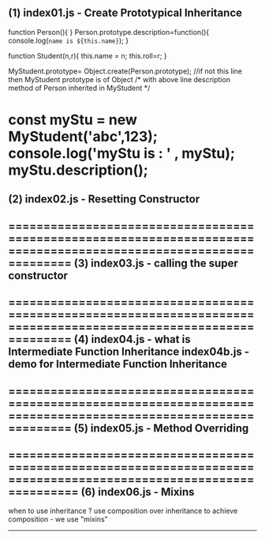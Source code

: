 (1) index01.js - Create Prototypical Inheritance
------------------------------------------------
function Person(){
}
Person.prototype.description=function(){
    console.log(`name is ${this.name}`);
}

function Student(n,r){
    this.name = n;
    this.roll=r;
}

MyStudent.prototype= Object.create(Person.prototype); //if not this line then MyStudent prototype is of Object
/* with above line description method of Person inherited in MyStudent */

const myStu = new MyStudent('abc',123);
console.log('myStu is : ' , myStu);
myStu.description();
==================================================================================================================
(2) index02.js - Resetting Constructor
-------------------------

==================================================================================================================
(3) index03.js - calling the super constructor
-----------------------------------------------


==================================================================================================================
(4) index04.js - what is Intermediate Function Inheritance
    index04b.js - demo for Intermediate Function Inheritance
---------------------------------------------------

==================================================================================================================
(5) index05.js - Method Overriding
----------------------------------

===================================================================================================================
(6) index06.js - Mixins
-----------------------
when to use inheritance ?
use composition over inheritance 
to achieve  composition  - we use "mixins"

------------------------------------------